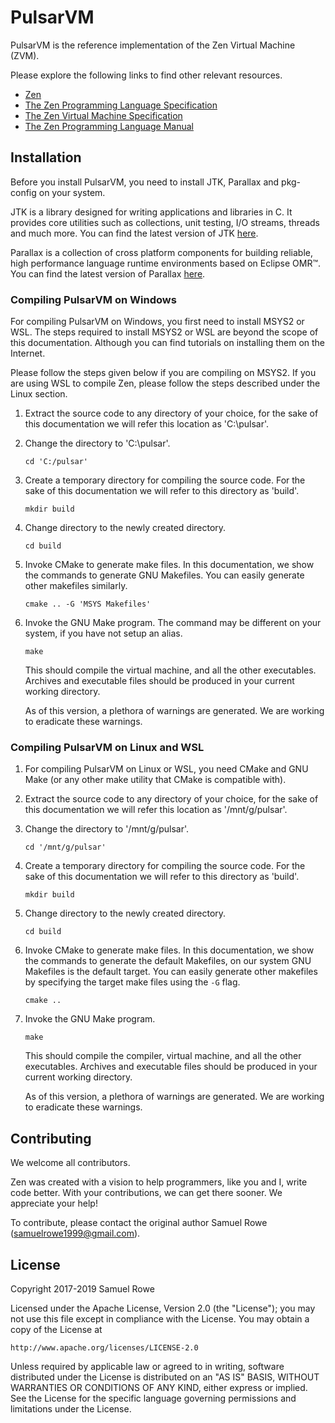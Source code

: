 # PulsarVM

PulsarVM is the reference implementation of the Zen Virtual Machine (ZVM).

Please explore the following links to find other relevant resources.
 * [Zen](https://github.com/itssamuelrowe/Zen)
 * [The Zen Programming Language Specification](https://github.com/itssamuelrowe/The-Zen-Programming-Language-Specification)
 * [The Zen Virtual Machine Specification](https://github.com/itssamuelrowe/The-Zen-Virtual-Machine-Specification)
 * [The Zen Programming Language Manual](https://github.com/itssamuelrowe/The-Zen-Programming-Language-Manual)

## Installation

Before you install PulsarVM, you need to install JTK, Parallax and pkg-config on
your system.

JTK is a library designed for writing applications and libraries in C. It provides
core utilities such as collections, unit testing, I/O streams, threads and much
more. You can find the latest version of JTK [here](https://github.com/itssamuelrowe/JTK).

Parallax is a collection of cross platform components for building reliable,
high performance language runtime environments based on Eclipse OMR™.
You can find the latest version of Parallax [here](https://github.com/itssamuelrowe/Parallax).

### Compiling PulsarVM on Windows

For compiling PulsarVM on Windows, you first need to install MSYS2 or WSL.
The steps required to install MSYS2 or WSL are beyond the scope of this
documentation. Although you can find tutorials on installing them on the
Internet.

Please follow the steps given below if you are compiling on MSYS2. If you
are using WSL to compile Zen, please follow the steps described under the
Linux section.

1. Extract the source code to any directory of your choice, for the sake of this
   documentation we will refer this location as 'C:\pulsar'.
2. Change the directory to 'C:\pulsar'.
    ```
    cd 'C:/pulsar'
    ```
3. Create a temporary directory for compiling the source code. For the sake of this
   documentation we will refer to this directory as 'build'.
   ```
   mkdir build
   ```
4. Change directory to the newly created directory.
   ```
   cd build
   ```
5. Invoke CMake to generate make files. In this documentation, we show the
   commands to generate GNU Makefiles. You can easily generate other makefiles
   similarly.
   ```
   cmake .. -G 'MSYS Makefiles'
   ```
6. Invoke the GNU Make program. The command may be different on your system,
   if you have not setup an alias.
   ```
   make
   ```
   This should compile the virtual machine, and all the other executables.
   Archives and executable files should be produced in your current working
   directory.

   As of this version, a plethora of warnings are generated. We are working to
   eradicate these warnings.

### Compiling PulsarVM on Linux and WSL

1. For compiling PulsarVM on Linux or WSL, you need CMake and GNU Make (or any other make
   utility that CMake is compatible with).
2. Extract the source code to any directory of your choice, for the sake of this
   documentation we will refer this location as '/mnt/g/pulsar'.
3. Change the directory to '/mnt/g/pulsar'.
    ```
    cd '/mnt/g/pulsar'
    ```
4. Create a temporary directory for compiling the source code. For the sake of this
   documentation we will refer to this directory as 'build'.
   ```
   mkdir build
   ```
5. Change directory to the newly created directory.
   ```
   cd build
   ```
6. Invoke CMake to generate make files. In this documentation, we show the
   commands to generate the default Makefiles, on our system GNU Makefiles is
   the default target. You can easily generate other makefiles by specifying
   the target make files using the `-G` flag.
   ```
   cmake ..
   ```
7. Invoke the GNU Make program.
   ```
   make
   ```
   This should compile the compiler, virtual machine, and all the other executables.
   Archives and executable files should be produced in your current working directory.

   As of this version, a plethora of warnings are generated. We are working to
   eradicate these warnings.

## Contributing

We welcome all contributors.

Zen was created with a vision to help programmers, like you and I, write code
better. With your contributions, we can get there sooner. We appreciate your help!

To contribute, please contact the original author Samuel Rowe (<samuelrowe1999@gmail.com>).

## License

Copyright 2017-2019 Samuel Rowe

Licensed under the Apache License, Version 2.0 (the "License");
you may not use this file except in compliance with the License.
You may obtain a copy of the License at

    http://www.apache.org/licenses/LICENSE-2.0

Unless required by applicable law or agreed to in writing, software
distributed under the License is distributed on an "AS IS" BASIS,
WITHOUT WARRANTIES OR CONDITIONS OF ANY KIND, either express or implied.
See the License for the specific language governing permissions and
limitations under the License.
